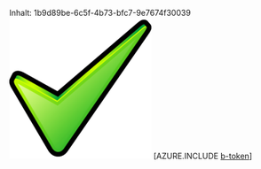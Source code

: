 Inhalt: 1b9d89be-6c5f-4b73-bfc7-9e7674f30039![Bild](b4dba44d-4191-4928-92da-59c886050161.png)
[AZURE.INCLUDE [b-token](b8276a10-8b1d-459a-8129-9019374dffbe.md)]
